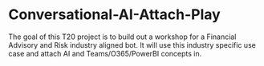 # Conversational-AI-Attach-Play
The goal of this T20 project is to build out a workshop for a Financial Advisory and Risk industry aligned bot. It will use this industry specific use case and attach AI and Teams/O365/PowerBI concepts in. 

